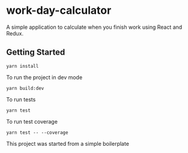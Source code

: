 # work-day-calculator

A simple application to calculate when you finish work using React and Redux.

## Getting Started

```
yarn install
```

To run the project in dev mode

```
yarn build:dev
```

To run tests

```
yarn test
```

To run test coverage

```
yarn test -- --coverage
```

This project was started from a simple boilerplate

